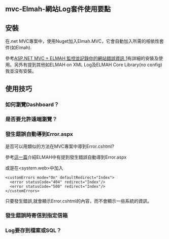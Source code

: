 mvc-Elmah-網站Log套件使用要點
------

## 安裝
在.net MVC專案中，使用Nuget加入Elmah.MVC，它會自動加入所需的相依性套件(如Elmah).

參考[ASP.NET MVC + ELMAH 監控並記錄你的網站錯誤資訊 1](http://kevintsengtw.blogspot.tw/2011/10/aspnet-mvc-elmah-1.html#.VGVWF_mUdGY)有詳細的安裝及使用。另外有提到其他如ELMAH on XML Log及ELMAH Core Library(no config)我並沒有安裝。

## 使用技巧

### 如何瀏覽Dashboard？

### 是否要允許遠端瀏覽？

### 發生錯誤自動導到Error.aspx
是否可以用類似的方法在MVC專案中導到Error.cshtml?

參考[這一篇](http://www.dotblogs.com.tw/ricochen/archive/2010/03/10/13960.aspx)介紹ELMAH中有提到發生錯誤自動導到Error.aspx

或是在<system.web>中加入

    <customErrors mode="On" defaultRedirect="Index">
      <error statusCode="404" redirect="Index"/>
      <error statusCode="500" redirect="Index"/>
    </customErrors>

只要發生錯誤,就會顯示Error.cshtml的內容，而不會顯示一些系統的資訊。

### 發生錯誤時寄信到指定信箱


### Log要存到檔案或SQL？

